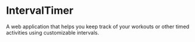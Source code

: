 # IntervalTimer
A web application that helps you keep track of your workouts or other timed activities using customizable intervals.
